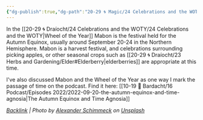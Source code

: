 ```yaml
---
{"dg-publish":true,"dg-path":"20-29 🌀 Magic/24 Celebrations and the WOTY/Mabon.md","dg-permalink":"woty-mabon","permalink":"/woty-mabon/","title":"Litha","noteIcon":"","created":"2023-09-08T13:07","updated":"2023-09-08T13:26:52.202-04:00"}
---
```





In the [[20-29 🌀 Draíocht/24 Celebrations and the WOTY/24 Celebrations and the WOTY\|Wheel of the Year]] Mabon is the festival held for the Autumn Equinox, usually around September 20-24 in the Northern Hemisphere. Mabon is a harvest festival, and celebrations surrounding picking apples, or other seasonal crops such as [[20-29 🌀 Draíocht/23 Herbs and Gardening/Elder#Elderberry\|elderberries]] are appropriate at this time.

I've also discussed Mabon and the Wheel of the Year as one way I mark the passage of time on the podcast. Find it here: [[10-19 💢 Bardacht/16 Podcast/Episodes 2022/2022-09-20-the-autumn-equinox-and-time-agnosia\|The Autumn Equinox and Time Agnosia]]




*[Backlink](https://unsplash.com/photos/6bykmLxy-3Y) | Photo by [Alexander Schimmeck](https://unsplash.com/@alschim?utm_source=Obsidian%20Image%20Inserter%20Plugin&utm_medium=referral) on [Unsplash](https://unsplash.com/?utm_source=Obsidian%20Image%20Inserter%20Plugin&utm_medium=referral)*
